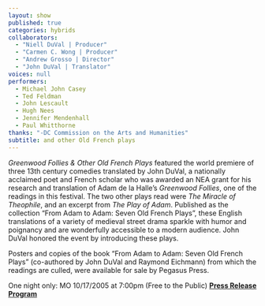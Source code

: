 ```yaml
---
layout: show
published: true
categories: hybrids
collaborators: 
  - "Niell DuVal | Producer"
  - "Carmen C. Wong | Producer"
  - "Andrew Grosso | Director"
  - "John DuVal | Translator"
voices: null
performers: 
  - Michael John Casey
  - Ted Feldman
  - John Lescault
  - Hugh Nees
  - Jennifer Mendenhall
  - Paul Whitthorne
thanks: "-DC Commission on the Arts and Humanities"
subtitle: and other Old French plays
---
```


_Greenwood Follies & Other Old French Plays_ featured the world premiere of three 13th century comedies translated by John DuVal, a nationally acclaimed poet and French scholar who was awarded an NEA grant for his research and translation of Adam de la Halle’s _Greenwood Follies_, one of the readings in this festival. The two other plays read were _The Miracle of Theophile_, and an excerpt from _The Play of Adam_. Published as the collection “From Adam to Adam: Seven Old French Plays”, these English translations of a variety of medieval street drama sparkle with humor and poignancy and are wonderfully accessible to a modern audience. John DuVal honored the event by introducing these plays.

Posters and copies of the book “From Adam to Adam: Seven Old French Plays” (co-authored by John DuVal and Raymond Eichmann) from which the readings are culled, were available for sale by Pegasus Press.

One night only: MO 10/17/2005 at 7:00pm (Free to the Public)
**[Press Release](https://www.dropbox.com/s/rg6gwmlpxn9se8r/GreewoodFollies-PressRelease.pdf)**
**[Program](https://www.dropbox.com/s/331vnp3mgx98tzx/GreenwoodFollies-Program.pdf)**
